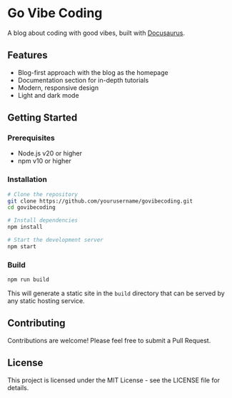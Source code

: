 # Go Vibe Coding

A blog about coding with good vibes, built with [Docusaurus](https://docusaurus.io/).

## Features

- Blog-first approach with the blog as the homepage
- Documentation section for in-depth tutorials
- Modern, responsive design
- Light and dark mode

## Getting Started

### Prerequisites

- Node.js v20 or higher
- npm v10 or higher

### Installation

```bash
# Clone the repository
git clone https://github.com/yourusername/govibecoding.git
cd govibecoding

# Install dependencies
npm install

# Start the development server
npm start
```

### Build

```bash
npm run build
```

This will generate a static site in the `build` directory that can be served by any static hosting service.

## Contributing

Contributions are welcome! Please feel free to submit a Pull Request.

## License

This project is licensed under the MIT License - see the LICENSE file for details.